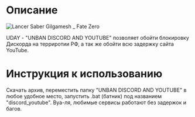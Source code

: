 # Описание
![Lancer   Saber   Gilgamesh _ Fate Zero](https://github.com/user-attachments/assets/e22b862c-9070-4653-84cc-5169c98be53d)

UDAY - "UNBAN DISCORD AND YOUTUBE" позволяет обойти блокировку Дискорда на терриротии РФ, а так же обойти всю задержку сайта YouTube.

# Инструкция к использованию
Скачать архив, переместить папку "UNBAN DISCORD AND YOUTUBE" в любое удобное место, запустить .bat (батник) под названием "discord_youtube". Вуа-ля, любимые сервисы работают без задержок и багов.
